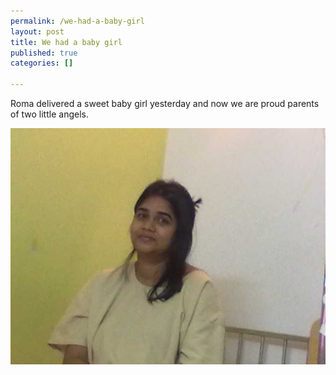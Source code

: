 ```yaml
--- 
permalink: /we-had-a-baby-girl
layout: post
title: We had a baby girl
published: true
categories: []

---
```

Roma delivered a sweet baby girl yesterday and now we are proud parents of two little angels. 

<p class="post-image"><img src="/images/14092010038.jpg" alt="We had a baby girl" /></p>
